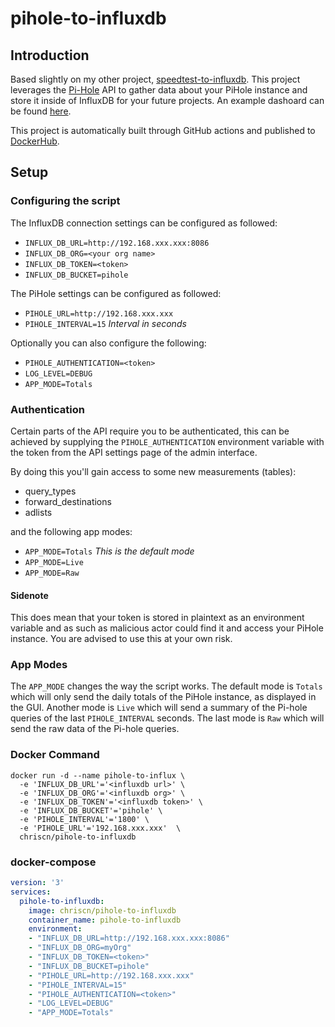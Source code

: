 # pihole-to-influxdb

## Introduction
Based slightly on my other project, [speedtest-to-influxdb](https://github.com/chriscn/speedtest-to-influxdb). This project leverages the [Pi-Hole](https://pi-hole.net/) API to gather data about your PiHole instance and store it inside of InfluxDB for your future projects. An example dashoard can be found [here](Pi-hole-grafana-dashboard.json).

This project is automatically built through GitHub actions and published to [DockerHub](https://hub.docker.com/r/chriscn/pihole-to-influxdb).

## Setup

### Configuring the script
The InfluxDB connection settings can be configured as followed:
- `INFLUX_DB_URL=http://192.168.xxx.xxx:8086`
- `INFLUX_DB_ORG=<your org name>`
- `INFLUX_DB_TOKEN=<token>`
- `INFLUX_DB_BUCKET=pihole`

The PiHole settings can be configured as followed:
- `PIHOLE_URL=http://192.168.xxx.xxx`
- `PIHOLE_INTERVAL=15` *Interval in seconds*

Optionally you can also configure the following:
- `PIHOLE_AUTHENTICATION=<token>`
- `LOG_LEVEL=DEBUG`
- `APP_MODE=Totals`

### Authentication
Certain parts of the API require you to be authenticated, this can be achieved by supplying the `PIHOLE_AUTHENTICATION` environment variable with the token from the API settings page of the admin interface.

By doing this you'll gain access to some new measurements (tables):
- query_types
- forward_destinations
- adlists

and the following app modes:
- `APP_MODE=Totals` *This is the default mode*
- `APP_MODE=Live`
- `APP_MODE=Raw`

#### Sidenote
This does mean that your token is stored in plaintext as an environment variable and as such as malicious actor could find it and access your PiHole instance. You are advised to use this at your own risk.

### App Modes
The `APP_MODE` changes the way the script works. The default mode is `Totals` which will only send the daily totals of the PiHole instance, as displayed in the GUI. Another mode is `Live` which will send a summary of the Pi-hole queries of the last `PIHOLE_INTERVAL` seconds. The last mode is `Raw` which will send the raw data of the Pi-hole queries.

### Docker Command
```
docker run -d --name pihole-to-influx \
  -e 'INFLUX_DB_URL'='<influxdb url>' \
  -e 'INFLUX_DB_ORG'='<influxdb org>' \
  -e 'INFLUX_DB_TOKEN'='<influxdb token>' \
  -e 'INFLUX_DB_BUCKET'='pihole' \
  -e 'PIHOLE_INTERVAL'='1800' \
  -e 'PIHOLE_URL'='192.168.xxx.xxx'  \
  chriscn/pihole-to-influxdb
```
### docker-compose
```yaml
version: '3'
services:
  pihole-to-influxdb:
    image: chriscn/pihole-to-influxdb
    container_name: pihole-to-influxdb
    environment:
    - "INFLUX_DB_URL=http://192.168.xxx.xxx:8086"
    - "INFLUX_DB_ORG=myOrg"
    - "INFLUX_DB_TOKEN=<token>"
    - "INFLUX_DB_BUCKET=pihole"
    - "PIHOLE_URL=http://192.168.xxx.xxx"
    - "PIHOLE_INTERVAL=15"
    - "PIHOLE_AUTHENTICATION=<token>"
    - "LOG_LEVEL=DEBUG"
    - "APP_MODE=Totals"
```